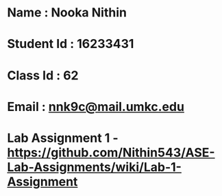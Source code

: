 # Name : Nooka Nithin
# Student Id : 16233431
# Class Id : 62
# Email : nnk9c@mail.umkc.edu

# Lab Assignment 1 - https://github.com/Nithin543/ASE-Lab-Assignments/wiki/Lab-1-Assignment
